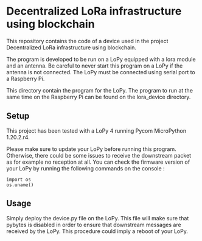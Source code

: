 # Decentralized LoRa infrastructure using blockchain

This repository contains the code of a device used in the project Decentralized LoRa infrastructure using blockchain.

The program is developed to be run on a LoPy equipped with a lora module and an antenna. Be careful to never start this program on a LoPy if the antenna is not connected. The LoPy must be connected using serial port to a Raspberry Pi.

This directory contain the program for the LoPy. The program to run at the same time on the Raspberry Pi can be found on the lora_device directory.

## Setup

This project has been tested with a LoPy 4 running Pycom MicroPython 1.20.2.r4.

Please make sure to update your LoPy before running this program. Otherwise, there could be some issues to receive the downstream packet as for example no reception at all. You can check the firmware version of your LoPy by running the following commands on the console :
```
import os
os.uname()
```


## Usage

Simply deploy the device.py file on the LoPy. This file will make sure that pybytes is disabled in order to ensure that downstream messages are received by the LoPy. This procedure could imply a reboot of your LoPy.
